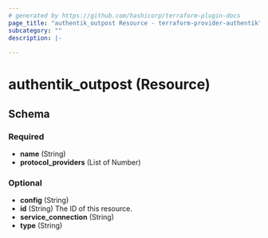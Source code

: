 ```yaml
---
# generated by https://github.com/hashicorp/terraform-plugin-docs
page_title: "authentik_outpost Resource - terraform-provider-authentik"
subcategory: ""
description: |-
  
---
```


# authentik_outpost (Resource)





<!-- schema generated by tfplugindocs -->
## Schema

### Required

- **name** (String)
- **protocol_providers** (List of Number)

### Optional

- **config** (String)
- **id** (String) The ID of this resource.
- **service_connection** (String)
- **type** (String)


